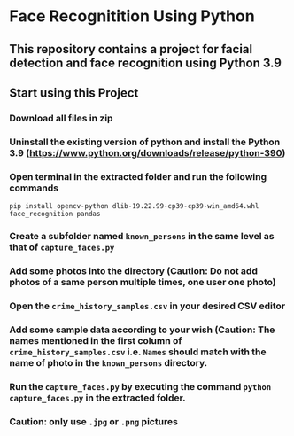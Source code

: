 # Face Recognitition Using Python
## This repository contains a project for facial detection and face recognition using Python 3.9
## Start using this Project
### Download all files in zip
### Uninstall the existing version of python and install the Python 3.9 (https://www.python.org/downloads/release/python-390)
### Open terminal in the extracted folder and run the following commands
`pip install opencv-python dlib-19.22.99-cp39-cp39-win_amd64.whl face_recognition pandas`
### Create a subfolder named `known_persons` in the same level as that of `capture_faces.py`
### Add some photos into the directory (Caution: Do not add photos of a same person multiple times, one user one photo)
### Open the `crime_history_samples.csv` in your desired CSV editor
### Add some sample data according to your wish (Caution: The names mentioned in the first column of `crime_history_samples.csv` i.e. `Names` should match with the name of photo in the `known_persons` directory.
### Run the `capture_faces.py` by executing the command `python capture_faces.py` in the extracted folder.
### Caution: only use `.jpg` or `.png` pictures
